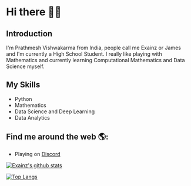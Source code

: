 # Hi there 👋🏻

## Introduction
I'm Prathmesh Vishwakarma from India, people call me Exainz or James and I'm currently a High School Student. I really like playing with Mathematics and currently learning Computational Mathematics and Data Science myself.

## My Skills
- Python
- Mathematics
- Data Science and Deep Learning
- Data Analytics

## Find me around the web 🌎:
- Playing on <a href="https://discord.com/users/761976845200785408">Discord</a>

[![Exainz's github stats](https://github-readme-stats.vercel.app/api?username=Exainz)](https://github.com/anuraghazra/github-readme-stats)

[![Top Langs](https://github-readme-stats.vercel.app/api/top-langs/?username=Exainz&layout=compact)](https://github.com/anuraghazra/github-readme-stats)

